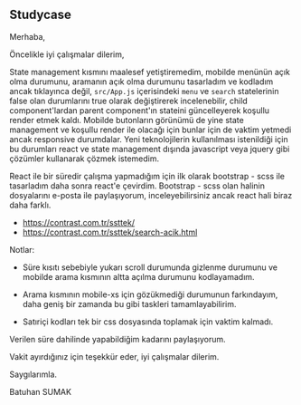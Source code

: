 ## Studycase

Merhaba,

Öncelikle iyi çalışmalar dilerim,

State management kısmını maalesef yetiştiremedim, mobilde menünün açık olma durumunu, aramanın açık olma durumunu tasarladım ve kodladım ancak tıklayınca değil, `src/App.js` içerisindeki `menu` ve `search` statelerinin false olan durumlarını true olarak değiştirerek incelenebilir, child component'lardan parent component'ın stateini güncelleyerek koşullu render etmek kaldı. Mobilde butonların görünümü de yine state management ve koşullu render ile olacağı için bunlar için de vaktim yetmedi ancak responsive durumdalar.
Yeni teknolojilerin kullanılması istenildiği için bu durumları react ve state management dışında javascript veya jquery gibi çözümler kullanarak çözmek istemedim.

React ile bir süredir çalışma yapmadığım için ilk olarak bootstrap - scss ile tasarladım daha sonra react'e çevirdim. Bootstrap - scss olan halinin dosyalarını e-posta ile paylaşıyorum, inceleyebilirsiniz ancak react hali biraz daha farklı.

* https://contrast.com.tr/ssttek/
* https://contrast.com.tr/ssttek/search-acik.html

Notlar:

* Süre kısıtı sebebiyle yukarı scroll durumunda gizlenme durumunu ve mobilde arama kısmının altta açılma durumunu kodlayamadım.

* Arama kısmının mobile-xs için gözükmediği durumunun farkındayım, daha geniş bir zamanda bu gibi taskleri tamamlayabilirim.

* Satıriçi kodları tek bir css dosyasında toplamak için vaktim kalmadı.

Verilen süre dahilinde yapabildiğim kadarını paylaşıyorum.

Vakit ayırdığınız için teşekkür eder, iyi çalışmalar dilerim.

Saygılarımla.

Batuhan SUMAK
